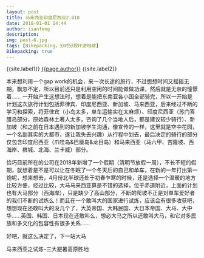 ```yaml
---
layout: post
title: 马来西亚印度尼西亚2.018
date: 2018-01-01 14:44
author: isanfeng
description:
img: post-6.jpg
tags: [Bikepacking，分时分段环游地球]
Bikepacking: true
---
```

{{site.label1}} <a href="/about">{{page.author}}</a> {{site.label2}}

本来想利用一个gap work的机会，来一次长途的旅行，不过想想时间又摇摇无期，飘忽不定，所以目前还只是利用空闲的时间能做做功课，然后就是无奈的憧憬着……
一开始产生这想法时，想着是能把东南亚各小国全部骑完，所以一开始是计划这次旅行计划包括菲律宾、印度尼西亚、新加坡、马来西亚，后来经过不断的学习和探索，将菲律宾（小岛太多，单车运输实在太麻烦）、印度尼西亚（苏门答腊岛部分，原始森林土著人太多，咨询了几个当地人后，都是建议较少骑行）、新加坡（和之前在日本遇到的新加坡学生沟通，像宣传的一样，这里就是空中花园，一个名副其实的大都市，遂让我失去兴趣）从行程中划去，最后决定的骑行的部分仅包含印度尼西亚（爪哇岛&巴厘岛&龙目岛）和马来西亚（马六甲、吉隆坡、西海岸、槟城、北海、兰卡威）部分。

恰巧目前所在的公司在2018年新增了一个假期（清明节放假一周），不长不短的假期，就想着是不是可以让在冬眠了一个冬天后的自己和单车，在新的一年打出第一炮呢，想来想去，4月份北半球还处于初春乍寒的时候，还是选择一个温暖的地方比较方便，经过比较，大马马来西亚算是不错的选择，位于赤道附近，上面的计划也有大马部分（西海岸），只是缺少了高山部分，不断的爬坡不正是对单车爱好者的我们不断的试炼么！而且在一个敢叫大的国家进行试炼，应该会有很多收获吧，想想现在还敢叫大的没几个了，大英帝国、大韩民国、大日本帝国、大马、大中华……英国、韩国、日本现在还敢叫么，想必大马之所以还敢叫大马，和它对多民族和多文化的包容性有很多关系……

好吧，就这么决定了，下一站大马

马来西亚之试炼–三大避暑高原胜地
